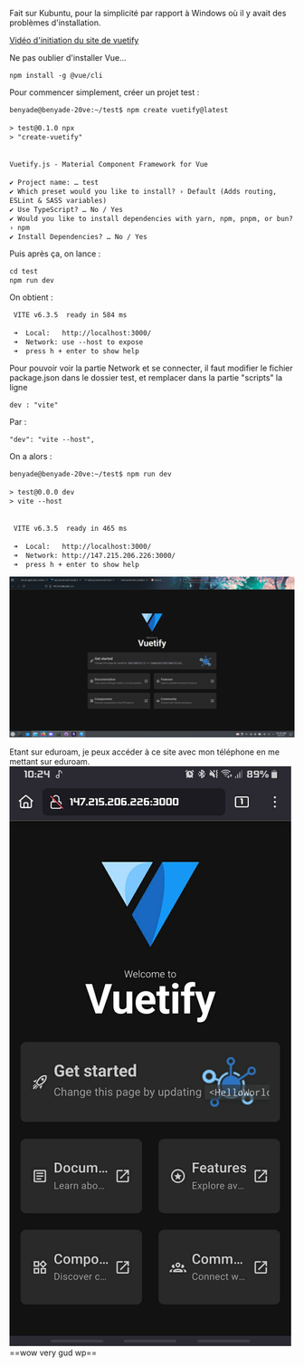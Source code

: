 Fait sur Kubuntu, pour la simplicité par rapport à Windows où il y avait des problèmes d'installation.

[Vidéo d'initiation du site de vuetify](https://www.vuemastery.com/courses/beautify-with-vuetify/getting-started-with-vuetify/)

Ne pas oublier d'installer Vue...
```
npm install -g @vue/cli
```
Pour commencer simplement, créer un projet test :
```
benyade@benyade-20ve:~/test$ npm create vuetify@latest

> test@0.1.0 npx
> "create-vuetify"


Vuetify.js - Material Component Framework for Vue

✔ Project name: … test
✔ Which preset would you like to install? › Default (Adds routing, ESLint & SASS variables)
✔ Use TypeScript? … No / Yes
✔ Would you like to install dependencies with yarn, npm, pnpm, or bun? › npm
✔ Install Dependencies? … No / Yes

```
Puis après ça, on lance :
```
cd test
npm run dev
```
On obtient : 
```
 VITE v6.3.5  ready in 584 ms  
  
 ➜  Local:   http://localhost:3000/  
 ➜  Network: use --host to expose  
 ➜  press h + enter to show help
```
Pour pouvoir voir la partie Network et se connecter, il faut modifier le fichier package.json dans le dossier test, et remplacer dans la partie "scripts" la ligne 
```
dev : "vite"
```
Par :
```
"dev": "vite --host",
```
On a alors :
```
benyade@benyade-20ve:~/test$ npm run dev  
  
> test@0.0.0 dev  
> vite --host  
  
  
 VITE v6.3.5  ready in 465 ms  
  
 ➜  Local:   http://localhost:3000/  
 ➜  Network: http://147.215.206.226:3000/  
 ➜  press h + enter to show help
```
![](attachments/Pasted%20image%2020250521102357.png)

Etant sur eduroam, je peux accéder à ce site avec mon téléphone en me mettant sur eduroam.
![300](attachments/Pasted%20image%2020250521102601.png)
==wow very gud wp==


